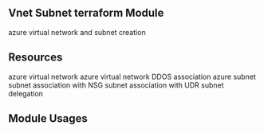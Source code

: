 Vnet Subnet terraform Module
----------------------------------------------
azure virtual network and subnet creation



Resources
-------------------------
azure virtual network
azure virtual network DDOS association
azure subnet
subnet association with NSG
subnet association with UDR
subnet delegation



Module Usages
------------------------------
<!-- module "hbl_DR_resourcegroup" {
    source = "../../terraform-azure-lz/hbl-azure-vnet_subnet-module"
  resource_group_name = "resource_group_name"
  vnet_location = "centralindia"
  vnet_name = "vnet_name"
  address_space = ["110.10.0.0/16"]
  subnet_prefixes = ["10.10.10.0/24"]
  subnet_names = ["subnet11"]
  ddos_protection_enable = true
  ddos_protection_id     = "DDOS_ID"
  subnet_names = ["subnet11"]
   route_tables_ids = {
      subnet11 = "route_table_id"
     }
  subnet_service_endpoints = {
  	subnet11t = [ "Microsoft.Storage" ]
}
} -->